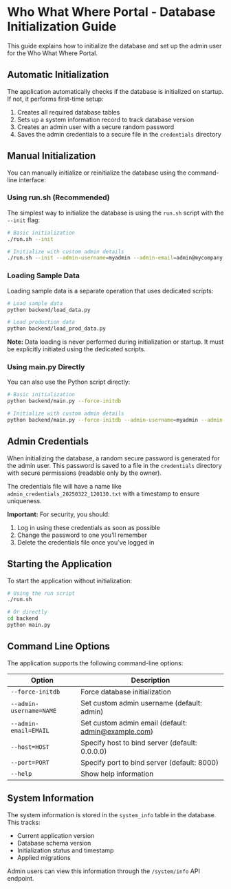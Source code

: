 # Who What Where Portal - Database Initialization Guide

This guide explains how to initialize the database and set up the admin user for the Who What Where Portal.

## Automatic Initialization

The application automatically checks if the database is initialized on startup. If not, it performs first-time setup:

1. Creates all required database tables
2. Sets up a system information record to track database version
3. Creates an admin user with a secure random password
4. Saves the admin credentials to a secure file in the `credentials` directory

## Manual Initialization

You can manually initialize or reinitialize the database using the command-line interface:

### Using run.sh (Recommended)

The simplest way to initialize the database is using the `run.sh` script with the `--init` flag:

```bash
# Basic initialization
./run.sh --init

# Initialize with custom admin details
./run.sh --init --admin-username=myadmin --admin-email=admin@mycompany.com
```

### Loading Sample Data

Loading sample data is a separate operation that uses dedicated scripts:

```bash
# Load sample data
python backend/load_data.py

# Load production data
python backend/load_prod_data.py
```

**Note:** Data loading is never performed during initialization or startup. It must be explicitly initiated using the dedicated scripts.

### Using main.py Directly

You can also use the Python script directly:

```bash
# Basic initialization
python backend/main.py --force-initdb

# Initialize with custom admin details
python backend/main.py --force-initdb --admin-username=myadmin --admin-email=admin@mycompany.com
```

## Admin Credentials

When initializing the database, a random secure password is generated for the admin user. This password is saved to a file in the `credentials` directory with secure permissions (readable only by the owner).

The credentials file will have a name like `admin_credentials_20250322_120130.txt` with a timestamp to ensure uniqueness.

**Important:** For security, you should:
1. Log in using these credentials as soon as possible
2. Change the password to one you'll remember
3. Delete the credentials file once you've logged in

## Starting the Application

To start the application without initialization:

```bash
# Using the run script
./run.sh

# Or directly
cd backend
python main.py
```

## Command Line Options

The application supports the following command-line options:

| Option | Description |
|--------|-------------|
| `--force-initdb` | Force database initialization |
| `--admin-username=NAME` | Set custom admin username (default: admin) |
| `--admin-email=EMAIL` | Set custom admin email (default: admin@example.com) |
| `--host=HOST` | Specify host to bind server (default: 0.0.0.0) |
| `--port=PORT` | Specify port to bind server (default: 8000) |
| `--help` | Show help information |

## System Information

The system information is stored in the `system_info` table in the database. This tracks:

- Current application version
- Database schema version
- Initialization status and timestamp
- Applied migrations

Admin users can view this information through the `/system/info` API endpoint.

